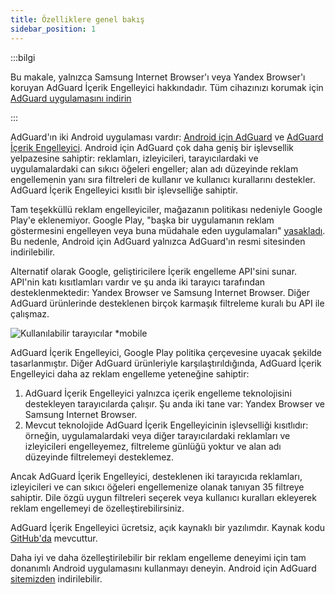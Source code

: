 ```yaml
---
title: Özelliklere genel bakış
sidebar_position: 1
---
```


:::bilgi

Bu makale, yalnızca Samsung Internet Browser'ı veya Yandex Browser'ı koruyan AdGuard İçerik Engelleyici hakkındadır. Tüm cihazınızı korumak için [AdGuard uygulamasını indirin](https://adguard.com/download.html?auto=true)

:::

AdGuard'ın iki Android uygulaması vardır: [Android için AdGuard](https://adguard.com/adguard-android/overview.html) ve [AdGuard İçerik Engelleyici](https://adguard.com/adguard-content-blocker/overview.html). Android için AdGuard çok daha geniş bir işlevsellik yelpazesine sahiptir: reklamları, izleyicileri, tarayıcılardaki ve uygulamalardaki can sıkıcı öğeleri engeller; alan adı düzeyinde reklam engellemenin yanı sıra filtreleri de kullanır ve kullanıcı kurallarını destekler. AdGuard İçerik Engelleyici kısıtlı bir işlevselliğe sahiptir.

Tam teşekküllü reklam engelleyiciler, mağazanın politikası nedeniyle Google Play'e eklenemiyor. Google Play, "başka bir uygulamanın reklam göstermesini engelleyen veya buna müdahale eden uygulamaları" [yasakladı](https://adguard.com/en/blog/google-removes-adguard-android-app-google-play.html). Bu nedenle, Android için AdGuard yalnızca AdGuard'ın resmi sitesinden indirilebilir.

Alternatif olarak Google, geliştiricilere İçerik engelleme API'sini sunar. API'nin katı kısıtlamları vardır ve şu anda iki tarayıcı tarafından desteklenmektedir: Yandex Browser ve Samsung Internet Browser. Diğer AdGuard ürünlerinde desteklenen birçok karmaşık filtreleme kuralı bu API ile çalışmaz.

![Kullanılabilir tarayıcılar *mobile](https://cdn.adtidy.org/content/Kb/ad_blocker/content_blocker/content_blocker.png)

AdGuard İçerik Engelleyici, Google Play politika çerçevesine uyacak şekilde tasarlanmıştır. Diğer AdGuard ürünleriyle karşılaştırıldığında, AdGuard İçerik Engelleyici daha az reklam engelleme yeteneğine sahiptir:

1. AdGuard İçerik Engelleyici yalnızca içerik engelleme teknolojisini destekleyen tarayıcılarda çalışır. Şu anda iki tane var: Yandex Browser ve Samsung Internet Browser.
2. Mevcut teknolojide AdGuard İçerik Engelleyicinin işlevselliği kısıtlıdır: örneğin, uygulamalardaki veya diğer tarayıcılardaki reklamları ve izleyicileri engelleyemez, filtreleme günlüğü yoktur ve alan adı düzeyinde filtrelemeyi desteklemez.

Ancak AdGuard İçerik Engelleyici, desteklenen iki tarayıcıda reklamları, izleyicileri ve can sıkıcı öğeleri engellemenize olanak tanıyan 35 filtreye sahiptir. Dile özgü uygun filtreleri seçerek veya kullanıcı kuralları ekleyerek reklam engellemeyi de özelleştirebilirsiniz.

AdGuard İçerik Engelleyici ücretsiz, açık kaynaklı bir yazılımdır. Kaynak kodu [GitHub'da](https://github.com/AdguardTeam/ContentBlocker) mevcuttur.

Daha iyi ve daha özelleştirilebilir bir reklam engelleme deneyimi için tam donanımlı Android uygulamasını kullanmayı deneyin. Android için AdGuard [sitemizden](https://adguard.com/adguard-android/overview.html) indirilebilir.
